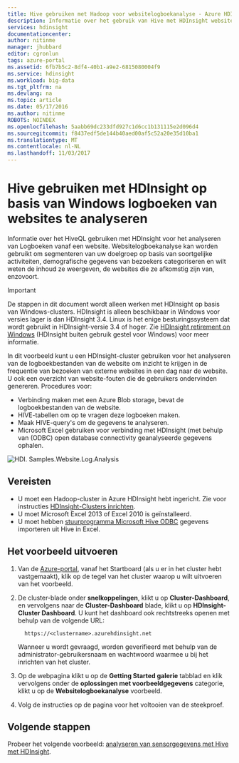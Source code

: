 ```yaml
---
title: Hive gebruiken met Hadoop voor websitelogboekanalyse - Azure HDInsight | Microsoft Docs
description: Informatie over het gebruik van Hive met HDInsight websitelogboeken analyseren. U hebt een logboekbestand gebruiken als invoer in een tabel met HDInsight en HiveQL gebruiken voor het opvragen van de gegevens.
services: hdinsight
documentationcenter: 
author: nitinme
manager: jhubbard
editor: cgronlun
tags: azure-portal
ms.assetid: 6fb7b5c2-8df4-40b1-a9e2-6815080004f9
ms.service: hdinsight
ms.workload: big-data
ms.tgt_pltfrm: na
ms.devlang: na
ms.topic: article
ms.date: 05/17/2016
ms.author: nitinme
ROBOTS: NOINDEX
ms.openlocfilehash: 5aabb69dc233dfd927c1d6cc1b131115e2d096d4
ms.sourcegitcommit: f8437edf5de144b40aed00af5c52a20e35d10ba1
ms.translationtype: MT
ms.contentlocale: nl-NL
ms.lasthandoff: 11/03/2017
---
```

# <a name="use-hive-with-windows-based-hdinsight-to-analyze-logs-from-websites"></a>Hive gebruiken met HDInsight op basis van Windows logboeken van websites te analyseren
Informatie over het HiveQL gebruiken met HDInsight voor het analyseren van Logboeken vanaf een website. Websitelogboekanalyse kan worden gebruikt om segmenteren van uw doelgroep op basis van soortgelijke activiteiten, demografische gegevens van bezoekers categoriseren en wilt weten de inhoud ze weergeven, de websites die ze afkomstig zijn van, enzovoort.

> [!IMPORTANT]
> De stappen in dit document wordt alleen werken met HDInsight op basis van Windows-clusters. HDInsight is alleen beschikbaar in Windows voor versies lager is dan HDInsight 3.4. Linux is het enige besturingssysteem dat wordt gebruikt in HDInsight-versie 3.4 of hoger. Zie [HDInsight retirement on Windows](../hdinsight-component-versioning.md#hdinsight-windows-retirement) (HDInsight buiten gebruik gestel voor Windows) voor meer informatie.

In dit voorbeeld kunt u een HDInsight-cluster gebruiken voor het analyseren van de logboekbestanden van de website om inzicht te krijgen in de frequentie van bezoeken van externe websites in een dag naar de website. U ook een overzicht van website-fouten die de gebruikers ondervinden genereren. Procedures voor:

* Verbinding maken met een Azure Blob storage, bevat de logboekbestanden van de website.
* HIVE-tabellen om op te vragen deze logboeken maken.
* Maak HIVE-query's om de gegevens te analyseren.
* Microsoft Excel gebruiken voor verbinding met HDInsight (met behulp van (ODBC) open database connectivity geanalyseerde gegevens ophalen.

![HDI. Samples.Website.Log.Analysis](./media/apache-hive-analyze-website-log/hdinsight-weblogs-sample.png)

## <a name="prerequisites"></a>Vereisten
* U moet een Hadoop-cluster in Azure HDInsight hebt ingericht. Zie voor instructies [HDInsight-Clusters inrichten](../hdinsight-hadoop-provision-linux-clusters.md).
* U moet Microsoft Excel 2013 of Excel 2010 is geïnstalleerd.
* U moet hebben [stuurprogramma Microsoft Hive ODBC](http://www.microsoft.com/download/details.aspx?id=40886) gegevens importeren uit Hive in Excel.

## <a name="to-run-the-sample"></a>Het voorbeeld uitvoeren
1. Van de [Azure-portal](https://portal.azure.com/), vanaf het Startboard (als u er in het cluster hebt vastgemaakt), klik op de tegel van het cluster waarop u wilt uitvoeren van het voorbeeld.
2. De cluster-blade onder **snelkoppelingen**, klikt u op **Cluster-Dashboard**, en vervolgens naar de **Cluster-Dashboard** blade, klikt u op **HDInsight-Cluster Dashboard**. U kunt het dashboard ook rechtstreeks openen met behulp van de volgende URL:

         https://<clustername>.azurehdinsight.net

    Wanneer u wordt gevraagd, worden geverifieerd met behulp van de administrator-gebruikersnaam en wachtwoord waarmee u bij het inrichten van het cluster.
3. Op de webpagina klikt u op de **Getting Started galerie** tabblad en klik vervolgens onder de **oplossingen met voorbeeldgegevens** categorie, klikt u op de **Websitelogboekanalyse** voorbeeld.
4. Volg de instructies op de pagina voor het voltooien van de steekproef.

## <a name="next-steps"></a>Volgende stappen
Probeer het volgende voorbeeld: [analyseren van sensorgegevens met Hive met HDInsight](apache-hive-analyze-sensor-data.md).

[hdinsight-sensor-data-sample]: ../hdinsight-use-hive-sensor-data-analysis.md

